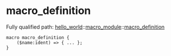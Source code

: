 # macro_definition

Fully qualified path: [hello_world](./hello_world.md)::[macro_module](./hello_world-macro_module.md)::[macro_definition](./hello_world-macro_module.md#macro_definition)

<pre><code class="language-cairo">macro macro_definition {
    ($name:ident) =&gt; { ... };
}</code></pre>

